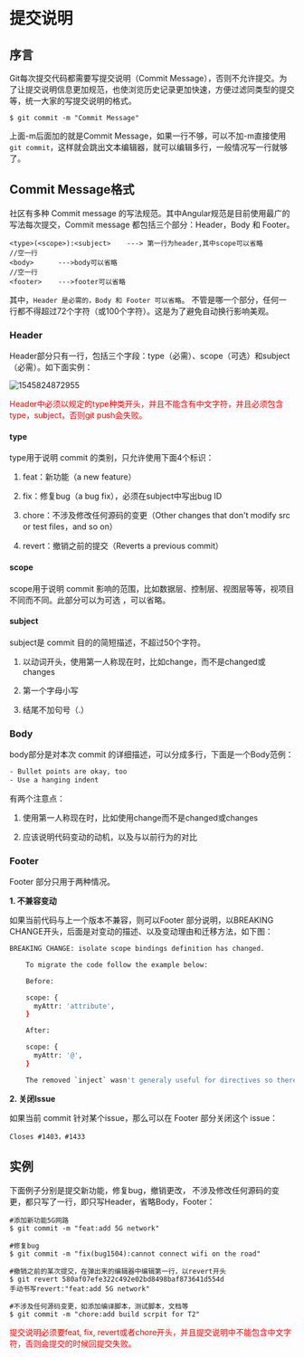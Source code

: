 # 提交说明

## 序言

Git每次提交代码都需要写提交说明（Commit Message），否则不允许提交。为了让提交说明信息更加规范，也使浏览历史记录更加快速，方便过滤同类型的提交等，统一大家的写提交说明的格式。

```
$ git commit -m "Commit Message"
```

上面-m后面加的就是Commit Message，如果一行不够，可以不加-m直接使用```git commit```，这样就会跳出文本编辑器，就可以编辑多行，一般情况写一行就够了。



## Commit Message格式



社区有多种 Commit message 的写法规范。其中Angular规范是目前使用最广的写法每次提交，Commit message 都包括三个部分：Header，Body 和 Footer。

```
<type>(<scope>):<subject>    ---> 第一行为header,其中scope可以省略
//空一行
<body>      --->body可以省略
//空一行
<footer>    --->footer可以省略
```

其中，`Header 是必需的，Body 和 Footer 可以省略`。
不管是哪一个部分，任何一行都不得超过72个字符（或100个字符）。这是为了避免自动换行影响美观。



 ### Header

Header部分只有一行，包括三个字段：type（必需）、scope（可选）和subject（必需）。如下面实例：

![1545824872955](C:\Users\yangyanqiu\AppData\Roaming\Typora\typora-user-images\1545824872955.png)



<font color="red">Header中必须以规定的type种类开头，并且不能含有中文字符，并且必须包含type，subject，否则git push会失败。</font>



#### type

type用于说明 commit 的类别，只允许使用下面4个标识：

1. feat：新功能（a new feature）

2. fix：修复bug（a bug fix），必须在subject中写出bug ID

3. chore：不涉及修改任何源码的变更（Other changes that don't modify src or test files，and so on）

4. revert：撤销之前的提交（Reverts a previous commit）



#### scope

scope用于说明 commit 影响的范围，比如数据层、控制层、视图层等等，视项目不同而不同。此部分可以为可选 ，可以省略。



#### subject

subject是 commit 目的的简短描述，不超过50个字符。

1. 以动词开头，使用第一人称现在时，比如change，而不是changed或changes

2. 第一个字母小写

3. 结尾不加句号（.）



### Body
body部分是对本次 commit 的详细描述，可以分成多行，下面是一个Body范例：

```bash
- Bullet points are okay, too
- Use a hanging indent
```

有两个注意点：

1. 使用第一人称现在时，比如使用change而不是changed或changes

2. 应该说明代码变动的动机，以及与以前行为的对比



### Footer

Footer 部分只用于两种情况。

**1. 不兼容变动**

如果当前代码与上一个版本不兼容，则可以Footer 部分说明，以BREAKING CHANGE开头，后面是对变动的描述、以及变动理由和迁移方法，如下图：

```bash
BREAKING CHANGE: isolate scope bindings definition has changed.

    To migrate the code follow the example below:

    Before:

    scope: {
      myAttr: 'attribute',
    }

    After:

    scope: {
      myAttr: '@',
    }

    The removed `inject` wasn't generaly useful for directives so there should be no code using it.
```

**2. 关闭Issue**

如果当前 commit 针对某个issue，那么可以在 Footer 部分关闭这个 issue：

```
Closes #1403，#1433
```



## 实例

下面例子分别是提交新功能，修复bug，撤销更改， 不涉及修改任何源码的变更，都只写了一行，即只写Header，省略Body，Footer：

```
#添加新功能5G网路
$ git commit -m "feat:add 5G network"
```

```
#修复bug
$ git commit -m "fix(bug1504):cannot connect wifi on the road"
```

```
#撤销之前的某次提交，在弹出来的编辑器中编辑第一行，以revert开头
$ git revert 580af07efe322c492e02bd8498baf873641d554d
手动书写revert:"feat:add 5G network"
```

```
#不涉及任何源码变更，如添加编译脚本，测试脚本，文档等
$ git commit -m "chore:add build scrpit for T2"
```

<font color="red">提交说明必须要feat, fix, revert或者chore开头，并且提交说明中不能包含中文字符，否则会提交的时候回提交失败。</font>